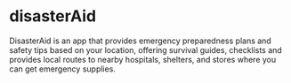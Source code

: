 # disasterAid

DisasterAid is an app that provides emergency preparedness plans and safety tips based on your location, offering survival guides, checklists and provides local routes to nearby hospitals, shelters, and stores where you can get emergency supplies. 